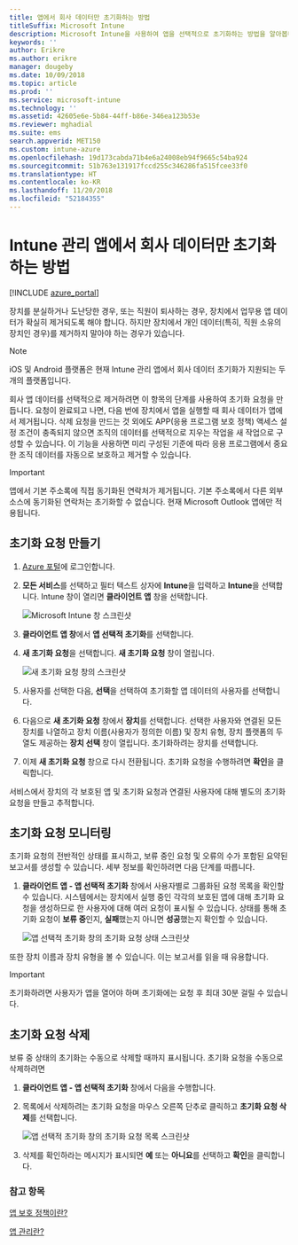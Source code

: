 ```yaml
---
title: 앱에서 회사 데이터만 초기화하는 방법
titleSuffix: Microsoft Intune
description: Microsoft Intune을 사용하여 앱을 선택적으로 초기화하는 방법을 알아봅니다.
keywords: ''
author: Erikre
ms.author: erikre
manager: dougeby
ms.date: 10/09/2018
ms.topic: article
ms.prod: ''
ms.service: microsoft-intune
ms.technology: ''
ms.assetid: 42605e6e-5b84-44ff-b86e-346ea123b53e
ms.reviewer: mghadial
ms.suite: ems
search.appverid: MET150
ms.custom: intune-azure
ms.openlocfilehash: 19d173cabda71b4e6a24008eb94f9665c54ba924
ms.sourcegitcommit: 51b763e131917fccd255c346286fa515fcee33f0
ms.translationtype: HT
ms.contentlocale: ko-KR
ms.lasthandoff: 11/20/2018
ms.locfileid: "52184355"
---
```

# <a name="how-to-wipe-only-corporate-data-from-intune-managed-apps"></a>Intune 관리 앱에서 회사 데이터만 초기화하는 방법

[!INCLUDE [azure_portal](./includes/azure_portal.md)]

장치를 분실하거나 도난당한 경우, 또는 직원이 퇴사하는 경우, 장치에서 업무용 앱 데이터가 확실히 제거되도록 해야 합니다. 하지만 장치에서 개인 데이터(특히, 직원 소유의 장치인 경우)를 제거하지 말아야 하는 경우가 있습니다.

>[!NOTE]
> iOS 및 Android 플랫폼은 현재 Intune 관리 앱에서 회사 데이터 초기화가 지원되는 두 개의 플랫폼입니다.

회사 앱 데이터를 선택적으로 제거하려면 이 항목의 단계를 사용하여 초기화 요청을 만듭니다. 요청이 완료되고 나면, 다음 번에 장치에서 앱을 실행할 때 회사 데이터가 앱에서 제거됩니다. 삭제 요청을 만드는 것 외에도 APP(응용 프로그램 보호 정책) 액세스 설정 조건이 충족되지 않으면 조직의 데이터를 선택적으로 지우는 작업을 새 작업으로 구성할 수 있습니다. 이 기능을 사용하면 미리 구성된 기준에 따라 응용 프로그램에서 중요한 조직 데이터를 자동으로 보호하고 제거할 수 있습니다.

>[!IMPORTANT]
> 앱에서 기본 주소록에 직접 동기화된 연락처가 제거됩니다. 기본 주소록에서 다른 외부 소스에 동기화된 연락처는 초기화할 수 없습니다. 현재 Microsoft Outlook 앱에만 적용됩니다.

## <a name="create-a-wipe-request"></a>초기화 요청 만들기

1.  [Azure 포털](https://portal.azure.com)에 로그인합니다.

2.  **모든 서비스**를 선택하고 필터 텍스트 상자에 **Intune**을 입력하고 **Intune**을 선택합니다. Intune 창이 열리면 **클라이언트 앱** 창을 선택합니다.

    ![Microsoft Intune 창 스크린샷](./media/apps-selective-wipe01.png)

3.  **클라이언트 앱 창**에서 **앱 선택적 초기화**를 선택합니다.

4.  **새 초기화 요청**을 선택합니다. **새 초기화 요청** 창이 열립니다.

    ![새 초기화 요청 창의 스크린샷](./media/AzurePortal_MAM_NewWipeRequest.png)

5.  사용자를 선택한 다음, **선택**을 선택하여 초기화할 앱 데이터의 사용자를 선택합니다.

6.  다음으로 **새 초기화 요청** 창에서 **장치**를 선택합니다. 선택한 사용자와 연결된 모든 장치를 나열하고 장치 이름(사용자가 정의한 이름) 및 장치 유형, 장치 플랫폼의 두 열도 제공하는 **장치 선택** 창이 열립니다. 초기화하려는 장치를 선택합니다.

7.  이제 **새 초기화 요청** 창으로 다시 전환됩니다. 초기화 요청을 수행하려면 **확인**을 클릭합니다.

서비스에서 장치의 각 보호된 앱 및 초기화 요청과 연결된 사용자에 대해 별도의 초기화 요청을 만들고 추적합니다.

## <a name="monitor-your-wipe-requests"></a>초기화 요청 모니터링

초기화 요청의 전반적인 상태를 표시하고, 보류 중인 요청 및 오류의 수가 포함된 요약된 보고서를 생성할 수 있습니다. 세부 정보를 확인하려면 다음 단계를 따릅니다.

1.  **클라이언트 앱 - 앱 선택적 초기화** 창에서 사용자별로 그룹화된 요청 목록을 확인할 수 있습니다. 시스템에서는 장치에서 실행 중인 각각의 보호된 앱에 대해 초기화 요청을 생성하므로 한 사용자에 대해 여러 요청이 표시될 수 있습니다. 상태를 통해 초기화 요청이 **보류 중**인지, **실패**했는지 아니면 **성공**했는지 확인할 수 있습니다.

    ![앱 선택적 초기화 창의 초기화 요청 상태 스크린샷](./media/wipe-request-status-1.png)

또한 장치 이름과 장치 유형을 볼 수 있습니다. 이는 보고서를 읽을 때 유용합니다.

>[!IMPORTANT]
> 초기화하려면 사용자가 앱을 열어야 하며 초기화에는 요청 후 최대 30분 걸릴 수 있습니다.

## <a name="delete-a-wipe-request"></a>초기화 요청 삭제

보류 중 상태의 초기화는 수동으로 삭제할 때까지 표시됩니다. 초기화 요청을 수동으로 삭제하려면

1.  **클라이언트 앱 - 앱 선택적 초기화** 창에서 다음을 수행합니다.

2.  목록에서 삭제하려는 초기화 요청을 마우스 오른쪽 단추로 클릭하고 **초기화 요청 삭제**를 선택합니다.

    ![앱 선택적 초기화 창의 초기화 요청 목록 스크린샷](./media/delete-wipe-request.png)

3.  삭제를 확인하라는 메시지가 표시되면 **예** 또는 **아니요**를 선택하고 **확인**을 클릭합니다.

### <a name="see-also"></a>참고 항목
[앱 보호 정책이란?](app-protection-policy.md)

[앱 관리란?](app-management.md)
